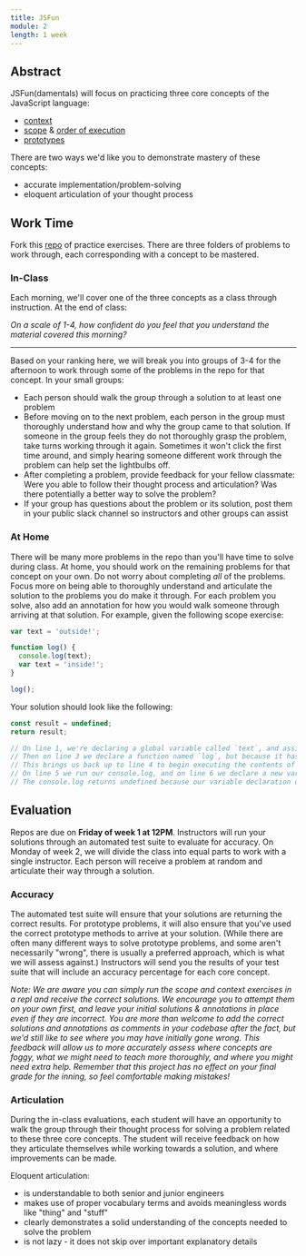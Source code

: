 ```yaml
---
title: JSFun
module: 2
length: 1 week
---
```


## Abstract

JSFun(damentals) will focus on practicing three core concepts of the JavaScript language:

* [context](http://frontend.turing.io/lessons/module-2/this-is-confusing.html)
* [scope](http://frontend.turing.io/lessons/module-2/scope-and-closures.html) & [order of execution](http://frontend.turing.io/lessons/module-2/advanced-scope.html)
* [prototypes](http://frontend.turing.io/lessons/module-2/arrays-objects/index.html)

There are two ways we'd like you to demonstrate mastery of these concepts:

* accurate implementation/problem-solving
* eloquent articulation of your thought process


## Work Time

Fork this [repo]() of practice exercises. There are three folders of problems to work through, each corresponding with a concept to be mastered.



### In-Class

Each morning, we'll cover one of the three concepts as a class through instruction. At the end of class:

*On a scale of 1-4, how confident do you feel that you understand the material covered this morning?*


------------------------------------------------------------------


Based on your ranking here, we will break you into groups of 3-4 for the afternoon to work through some of the problems in the repo for that concept. In your small groups:

* Each person should walk the group through a solution to at least one problem
* Before moving on to the next problem, each person in the group must thoroughly understand how and why the group came to that solution. If someone in the group feels they do not thoroughly grasp the problem, take turns working through it again. Sometimes it won't click the first time around, and simply hearing someone different work through the problem can help set the lightbulbs off.
* After completing a problem, provide feedback for your fellow classmate: Were you able to follow their thought process and articulation? Was there potentially a better way to solve the problem?
* If your group has questions about the problem or its solution, post them in your public slack channel so instructors and other groups can assist


### At Home

There will be many more problems in the repo than you'll have time to solve during class. At home, you should work on the remaining problems for that concept on your own. Do not worry about completing *all* of the problems. Focus more on being able to thoroughly understand and articulate the solution to the problems you do make it through. For each problem you solve, also add an annotation for how you would walk someone through arriving at that solution. For example, given the following scope exercise:


```js
var text = 'outside!';

function log() {
  console.log(text);
  var text = 'inside!';
}

log();
```

Your solution should look like the following:


```js
const result = undefined;
return result;

// On line 1, we're declaring a global variable called `text`, and assigning it to a string of 'outside!'.
// Then on line 3 we declare a function named `log`, but because it hasn't been invoked yet, we will skip over the code inside of it, and head down to line 8 where we do the invocation of the `log` function.
// This brings us back up to line 4 to begin executing the contents of `log`, and puts us into a new function scope.
// On line 5 we run our console.log, and on line 6 we declare a new variable of `text` within our function scope, assigning it to a string of 'inside'.
// The console.log returns undefined because our variable declaration on line 6 was hoisted to the top of our function scope prior to execution. Because hoisting takes only the variable declaration, and not the varaible assignment, our `text` variable is undefined at the time our console.log is run.
```


## Evaluation

Repos are due on **Friday of week 1 at 12PM**. Instructors will run your solutions through an automated test suite to evaluate for accuracy. On Monday of week 2, we will divide the class into equal parts to work with a single instructor. Each person will receive a problem at random and articulate their way through a solution.

### Accuracy 

The automated test suite will ensure that your solutions are returning the correct results. For prototype problems, it will also ensure that you've used the correct prototype methods to arrive at your solution. (While there are often many different ways to solve prototype problems, and some aren't necessarily "wrong", there is usually a preferred approach, which is what we will assess against.) Instructors will send you the results of your test suite that will include an accuracy percentage for each core concept.

*Note: We are aware you can simply run the scope and context exercises in a repl and receive the correct solutions. We encourage you to attempt them on your own first, and leave your initial solutions & annotations in place even if they are incorrect. You are more than welcome to add the correct solutions and annotations as comments in your codebase after the fact, but we'd still like to see where you may have initially gone wrong. This feedback will allow us to more accurately assess where concepts are foggy, what we might need to teach more thoroughly, and where you might need extra help. Remember that this project has no effect on your final grade for the inning, so feel comfortable making mistakes!*

### Articulation

During the in-class evaluations, each student will have an opportunity to walk the group through their thought process for solving a problem related to these three core concepts. The student will receive feedback on how they articulate themselves while working towards a solution, and where improvements can be made.

Eloquent articulation:

* is understandable to both senior and junior engineers
* makes use of proper vocabulary terms and avoids meaningless words like "thing" and "stuff"
* clearly demonstrates a solid understanding of the concepts needed to solve the problem
* is not lazy - it does not skip over important explanatory details

